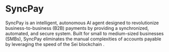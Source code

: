 # SyncPay
SyncPay is an intelligent, autonomous AI agent designed to revolutionize business-to-business (B2B) payments by providing a synchronized, automated, and secure system. Built for small to medium-sized businesses (SMBs), SyncPay eliminates the manual complexities of accounts payable by leveraging the speed of the Sei blockchain .
